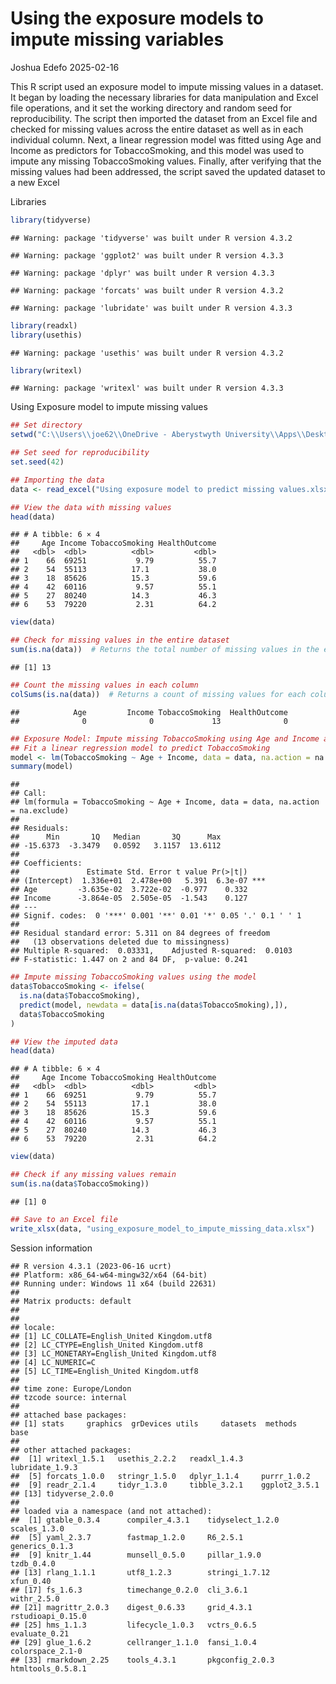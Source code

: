 Using the exposure models to impute missing variables
================
Joshua Edefo
2025-02-16

This R script used an exposure model to impute missing values in a
dataset. It began by loading the necessary libraries for data
manipulation and Excel file operations, and it set the working directory
and random seed for reproducibility. The script then imported the
dataset from an Excel file and checked for missing values across the
entire dataset as well as in each individual column. Next, a linear
regression model was fitted using Age and Income as predictors for
TobaccoSmoking, and this model was used to impute any missing
TobaccoSmoking values. Finally, after verifying that the missing values
had been addressed, the script saved the updated dataset to a new Excel

Libraries

``` r
library(tidyverse)
```

    ## Warning: package 'tidyverse' was built under R version 4.3.2

    ## Warning: package 'ggplot2' was built under R version 4.3.3

    ## Warning: package 'dplyr' was built under R version 4.3.3

    ## Warning: package 'forcats' was built under R version 4.3.2

    ## Warning: package 'lubridate' was built under R version 4.3.3

``` r
library(readxl)
library(usethis)
```

    ## Warning: package 'usethis' was built under R version 4.3.2

``` r
library(writexl)  
```

    ## Warning: package 'writexl' was built under R version 4.3.3

Using Exposure model to impute missing values

``` r
## Set directory
setwd("C:\\Users\\joe62\\OneDrive - Aberystwyth University\\Apps\\Desktop\\Destop Folder\\R code")

## Set seed for reproducibility
set.seed(42)

## Importing the data 
data <- read_excel("Using exposure model to predict missing values.xlsx")

## View the data with missing values
head(data)
```

    ## # A tibble: 6 × 4
    ##     Age Income TobaccoSmoking HealthOutcome
    ##   <dbl>  <dbl>          <dbl>         <dbl>
    ## 1    66  69251           9.79          55.7
    ## 2    54  55113          17.1           38.0
    ## 3    18  85626          15.3           59.6
    ## 4    42  60116           9.57          55.1
    ## 5    27  80240          14.3           46.3
    ## 6    53  79220           2.31          64.2

``` r
view(data)

## Check for missing values in the entire dataset
sum(is.na(data))  # Returns the total number of missing values in the entire dataset
```

    ## [1] 13

``` r
## Count the missing values in each column
colSums(is.na(data))  # Returns a count of missing values for each column in the dataset
```

    ##            Age         Income TobaccoSmoking  HealthOutcome 
    ##              0              0             13              0

``` r
## Exposure Model: Impute missing TobaccoSmoking using Age and Income as predictors
## Fit a linear regression model to predict TobaccoSmoking
model <- lm(TobaccoSmoking ~ Age + Income, data = data, na.action = na.exclude)
summary(model)
```

    ## 
    ## Call:
    ## lm(formula = TobaccoSmoking ~ Age + Income, data = data, na.action = na.exclude)
    ## 
    ## Residuals:
    ##      Min       1Q   Median       3Q      Max 
    ## -15.6373  -3.3479   0.0592   3.1157  13.6112 
    ## 
    ## Coefficients:
    ##               Estimate Std. Error t value Pr(>|t|)    
    ## (Intercept)  1.336e+01  2.478e+00   5.391  6.3e-07 ***
    ## Age         -3.635e-02  3.722e-02  -0.977    0.332    
    ## Income      -3.864e-05  2.505e-05  -1.543    0.127    
    ## ---
    ## Signif. codes:  0 '***' 0.001 '**' 0.01 '*' 0.05 '.' 0.1 ' ' 1
    ## 
    ## Residual standard error: 5.311 on 84 degrees of freedom
    ##   (13 observations deleted due to missingness)
    ## Multiple R-squared:  0.03331,    Adjusted R-squared:  0.0103 
    ## F-statistic: 1.447 on 2 and 84 DF,  p-value: 0.241

``` r
## Impute missing TobaccoSmoking values using the model
data$TobaccoSmoking <- ifelse(
  is.na(data$TobaccoSmoking),
  predict(model, newdata = data[is.na(data$TobaccoSmoking),]),
  data$TobaccoSmoking
)

## View the imputed data
head(data)
```

    ## # A tibble: 6 × 4
    ##     Age Income TobaccoSmoking HealthOutcome
    ##   <dbl>  <dbl>          <dbl>         <dbl>
    ## 1    66  69251           9.79          55.7
    ## 2    54  55113          17.1           38.0
    ## 3    18  85626          15.3           59.6
    ## 4    42  60116           9.57          55.1
    ## 5    27  80240          14.3           46.3
    ## 6    53  79220           2.31          64.2

``` r
view(data)

## Check if any missing values remain
sum(is.na(data$TobaccoSmoking))
```

    ## [1] 0

``` r
## Save to an Excel file
write_xlsx(data, "using_exposure_model_to_impute_missing_data.xlsx")
```

Session information

    ## R version 4.3.1 (2023-06-16 ucrt)
    ## Platform: x86_64-w64-mingw32/x64 (64-bit)
    ## Running under: Windows 11 x64 (build 22631)
    ## 
    ## Matrix products: default
    ## 
    ## 
    ## locale:
    ## [1] LC_COLLATE=English_United Kingdom.utf8 
    ## [2] LC_CTYPE=English_United Kingdom.utf8   
    ## [3] LC_MONETARY=English_United Kingdom.utf8
    ## [4] LC_NUMERIC=C                           
    ## [5] LC_TIME=English_United Kingdom.utf8    
    ## 
    ## time zone: Europe/London
    ## tzcode source: internal
    ## 
    ## attached base packages:
    ## [1] stats     graphics  grDevices utils     datasets  methods   base     
    ## 
    ## other attached packages:
    ##  [1] writexl_1.5.1   usethis_2.2.2   readxl_1.4.3    lubridate_1.9.3
    ##  [5] forcats_1.0.0   stringr_1.5.0   dplyr_1.1.4     purrr_1.0.2    
    ##  [9] readr_2.1.4     tidyr_1.3.0     tibble_3.2.1    ggplot2_3.5.1  
    ## [13] tidyverse_2.0.0
    ## 
    ## loaded via a namespace (and not attached):
    ##  [1] gtable_0.3.4      compiler_4.3.1    tidyselect_1.2.0  scales_1.3.0     
    ##  [5] yaml_2.3.7        fastmap_1.2.0     R6_2.5.1          generics_0.1.3   
    ##  [9] knitr_1.44        munsell_0.5.0     pillar_1.9.0      tzdb_0.4.0       
    ## [13] rlang_1.1.1       utf8_1.2.3        stringi_1.7.12    xfun_0.40        
    ## [17] fs_1.6.3          timechange_0.2.0  cli_3.6.1         withr_2.5.0      
    ## [21] magrittr_2.0.3    digest_0.6.33     grid_4.3.1        rstudioapi_0.15.0
    ## [25] hms_1.1.3         lifecycle_1.0.3   vctrs_0.6.5       evaluate_0.21    
    ## [29] glue_1.6.2        cellranger_1.1.0  fansi_1.0.4       colorspace_2.1-0 
    ## [33] rmarkdown_2.25    tools_4.3.1       pkgconfig_2.0.3   htmltools_0.5.8.1
